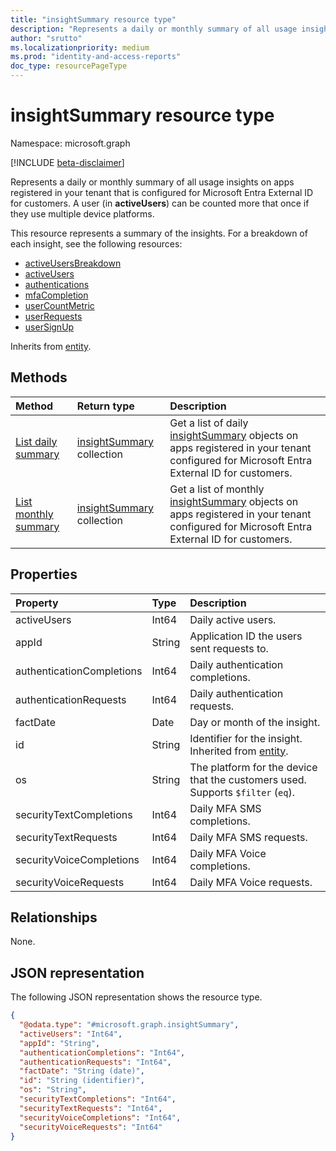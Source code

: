 ```yaml
---
title: "insightSummary resource type"
description: "Represents a daily or monthly summary of all usage insights on apps registered in your tenant that is configured for Microsoft Entra External ID for customers."
author: "srutto"
ms.localizationpriority: medium
ms.prod: "identity-and-access-reports"
doc_type: resourcePageType
---
```


# insightSummary resource type

Namespace: microsoft.graph

[!INCLUDE [beta-disclaimer](../../includes/beta-disclaimer.md)]

Represents a daily or monthly summary of all usage insights on apps registered in your tenant that is configured for Microsoft Entra External ID for customers. A user (in **activeUsers**) can be counted more that once if they use multiple device platforms.

This resource represents a summary of the insights. For a breakdown of each insight, see the following resources:
- [activeUsersBreakdown](../resources/activeusersbreakdownmetric.md)
- [activeUsers](../resources/activeusersmetric.md)
- [authentications](../resources/authenticationsmetric.md)
- [mfaCompletion](../resources/mfacompletionmetric.md)
- [userCountMetric](../resources/usercountmetric.md)
- [userRequests](../resources/userrequestsmetric.md)
- [userSignUp](../resources/usersignupmetric.md)

Inherits from [entity](../resources/entity.md).

## Methods
|Method|Return type|Description|
|:---|:---|:---|
|[List daily summary](../api/dailyuserinsightmetricsroot-list-summary.md)|[insightSummary](../resources/insightsummary.md) collection|Get a list of daily [insightSummary](../resources/insightsummary.md) objects on apps registered in your tenant configured for Microsoft Entra External ID for customers.|
|[List monthly summary](../api/monthlyuserinsightmetricsroot-list-summary.md)|[insightSummary](../resources/insightsummary.md) collection|Get a list of monthly  [insightSummary](../resources/insightsummary.md) objects on apps registered in your tenant configured for Microsoft Entra External ID for customers.|

## Properties
|Property|Type|Description|
|:---|:---|:---|
|activeUsers|Int64|Daily active users.|
|appId|String|Application ID the users sent requests to.|
|authenticationCompletions|Int64|Daily authentication completions.|
|authenticationRequests|Int64|Daily authentication requests.|
|factDate|Date|Day or month of the insight.|
|id|String|Identifier for the insight. Inherited from [entity](../resources/entity.md).|
|os|String|The platform for the device that the customers used. Supports `$filter` (`eq`).|
|securityTextCompletions|Int64|Daily MFA SMS completions.|
|securityTextRequests|Int64|Daily MFA SMS requests.|
|securityVoiceCompletions|Int64|Daily MFA Voice completions.|
|securityVoiceRequests|Int64|Daily MFA Voice requests.|

## Relationships
None.

## JSON representation
The following JSON representation shows the resource type.
<!-- {
  "blockType": "resource",
  "keyProperty": "id",
  "@odata.type": "microsoft.graph.insightSummary",
  "openType": false
}
-->
``` json
{
  "@odata.type": "#microsoft.graph.insightSummary",
  "activeUsers": "Int64",
  "appId": "String",
  "authenticationCompletions": "Int64",
  "authenticationRequests": "Int64",
  "factDate": "String (date)",
  "id": "String (identifier)",
  "os": "String",
  "securityTextCompletions": "Int64",
  "securityTextRequests": "Int64",
  "securityVoiceCompletions": "Int64",
  "securityVoiceRequests": "Int64"
}
```

